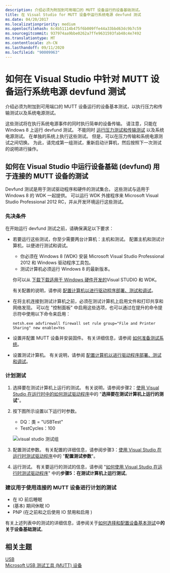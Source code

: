 ```yaml
---
description: 介绍必须为附加到可用端口的 MUTT 设备运行的设备基础测试。
title: 在 Visual Studio for MUTT 设备中运行系统电源 devfund 测试
ms.date: 04/20/2017
ms.localizationpriority: medium
ms.openlocfilehash: 6c4b51114b475f6b009ffe44a33bbd63dc9b7c59
ms.sourcegitcommit: 937974aa9bbe0262a7ffe9631593fab48c4e7492
ms.translationtype: MT
ms.contentlocale: zh-CN
ms.lasthandoff: 09/11/2020
ms.locfileid: "90009963"
---
```

# <a name="how-to-run-system-power-devfund-tests-in-visual-studio-for-mutt-devices"></a>如何在 Visual Studio 中针对 MUTT 设备运行系统电源 devfund 测试


介绍必须为附加到可用端口的 MUTT 设备运行的设备基本测试，以执行压力和传输测试以及系统电源测试。

这些测试将在执行系统电源事件的同时执行简单的设备传输。 请注意，只能在 Windows 8 上运行 devfund 测试。 不能同时 [运行压力测试和传输测试](how-to-run-stress-and-transfer-and-super-mutt-performance-tests-for-mutt-devices.md) 以及系统电源测试。 在单独的系统上执行这些测试。 但是，可以在压力传输和系统电源测试之间切换。 为此，请完成第一组测试，重新启动计算机，然后按照下一次测试的说明进行操作。

## <a name="how-to-run-device-fundamental-devfund-tests-in-visual-studio-for-connected-mutt-devices"></a>如何在 Visual Studio 中运行设备基础 (devfund) 用于连接的 MUTT 设备的测试


Devfund 测试是用于测试驱动程序和硬件的测试集合。 这些测试与适用于 Windows 8 的 WDK 一起提供。 可以运行 WDK 外接程序来 Microsoft Visual Studio Professional 2012 RC，并从开发环境运行这些测试。

### <a name="prerequisites"></a>先决条件

在开始运行 devfund 测试之前，请确保满足以下要求：

-   若要运行这些测试，你至少需要两台计算机：主机和测试。 配置主机和测试计算机，以便进行测试和调试。

    -   你必须在 Windows 8 (WDK) 安装 Microsoft Visual Studio Professional 2012 和 Windows 驱动程序工具包。
    -   测试计算机必须运行 Windows 8 的最新版本。

    你可以从 [下载下载适用于 Windows 硬件开发的](https://go.microsoft.com/fwlink/p/?linkid=309780)Visual STUDIO 和 WDK。

    有关配置的说明，请参阅 [配置计算机以进行驱动程序部署、测试和调试](https://go.microsoft.com/fwlink/p/?linkid=235504)。

-   在将主机连接到测试计算机之前，必须在测试计算机上启用文件和打印共享和网络发现。 可以在 "控制面板" 中启用这些选项，也可以通过在提升的命令提示符中使用以下命令来启用：

    `netsh.exe advfirewall firewall set rule group="File and Printer Sharing" new enable=Yes`

-   设置并配置 MUTT 设备并安装固件。 有关详细信息，请参阅 [如何准备测试系统](mutt-testing-options.md)。
-   设置测试计算机。 有关说明，请参阅 [配置计算机以进行驱动程序部署、测试和调试](https://go.microsoft.com/fwlink/p/?linkid=235504)。

### <a name="scheduling-tests"></a>计划测试

1.  选择要在测试计算机上运行的测试。 有关说明，请参阅步骤2：[使用 Visual Studio 在运行时中的如何测试驱动程序](https://go.microsoft.com/fwlink/p/?linkid=290770)中的 "**选择要在测试计算机上运行的测试**"。
2.  按下图所示设置以下运行时参数。

    -   DQ：类 = "USBTest"
    -   TestCycles：100

    ![visual studio 测试组](images/fig11-vs-testgroup.png)

3.  配置测试参数。 有关配置的详细信息，请参阅步骤3：[使用 Visual Studio 在运行时测试驱动程序](https://go.microsoft.com/fwlink/p/?linkid=290770)中的 "**配置测试参数**"。
4.  运行测试。 有关要运行的测试的信息，请参阅 "[如何使用 Visual Studio 在运行时测试驱动程序](https://go.microsoft.com/fwlink/p/?linkid=290770)" 中的**步骤5：在测试计算机上运行测试**。

### <a name="recommended-tests-to-schedule-with-the-connected-mutt-device"></a>建议用于使用连接的 MUTT 设备进行计划的测试

-   在 IO 前后睡眠
-    (基本) 期间休眠 IO
-   PNP (在之前和之后使用 IO 禁用和启用 ) 

有关上述列表中的测试的详细信息，请参阅关于[如何选择和配置设备基本测试](https://go.microsoft.com/fwlink/p/?linkid=316387)中**的关于设备基础测试**。

## <a name="related-topics"></a>相关主题
[USB](../index.yml)  
[Microsoft USB 测试工具 (MUTT) 设备](microsoft-usb-test-tool--mutt--devices.md)